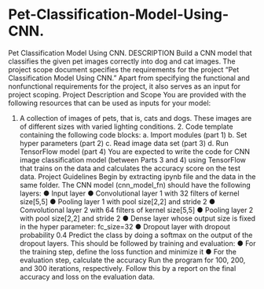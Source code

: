 # Pet-Classification-Model-Using-CNN.
Pet Classification Model Using CNN.
DESCRIPTION
Build a CNN model that classifies the given pet images correctly into dog and cat images. 
The project scope document specifies the requirements for the project “Pet Classification Model Using CNN.” Apart from specifying the functional and nonfunctional requirements for the project, it also serves as an input for project scoping. 
Project Description and Scope 
You are provided with the following resources that can be used as inputs for your model: 
1. A collection of images of pets, that is, cats and dogs. These images are of 
different sizes with varied lighting conditions. 2. Code template containing the following code blocks: 
a. Import modules (part 1) b. Set hyper parameters (part 2) c. Read image data set (part 3) d. Run TensorFlow model (part 4) 
You are expected to write the code for CNN image classification model (between Parts 3 and 4) using TensorFlow that trains on the data and calculates the accuracy score on the test data. 
Project Guidelines 
Begin by extracting ipynb file and the data in the same folder. The CNN model (cnn_model_fn) should have the following layers: 
● Input layer 
● Convolutional layer 1 with 32 filters of kernel size[5,5] 
● Pooling layer 1 with pool size[2,2] and stride 2 
● Convolutional layer 2 with 64 filters of kernel size[5,5] 
● Pooling layer 2 with pool size[2,2] and stride 2 
● Dense layer whose output size is fixed in the hyper parameter: fc_size=32 
● Dropout layer with dropout probability 0.4 
Predict the class by doing a softmax on the output of the dropout layers. 
This should be followed by training and evaluation: 
● For the training step, define the loss function and minimize it 
● For the evaluation step, calculate the accuracy 
Run the program for 100, 200, and 300 iterations, respectively. Follow this by a report on the final accuracy and loss on the evaluation data. 
